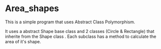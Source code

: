 # Area_shapes
This is a simple program that uses Abstract Class Polymorphism. 

It uses a abstract Shape base class and 2 classes (Circle & Rectangle) that inherite from the Shape class . 
Each subclass has a method to calculate the area of  it's shape. 
